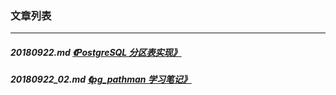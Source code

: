 ### 文章列表  
----  
##### 20180922.md   [《PostgreSQL 分区表实现》](20180922.md)  
##### 20180922_02.md [《pg_pathman 学习笔记》](20180922_02.md)
